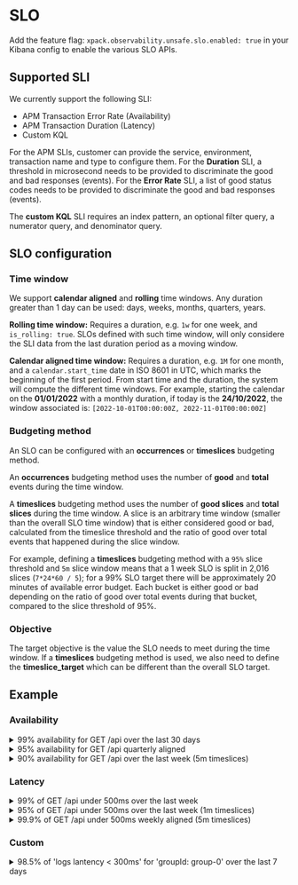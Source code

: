 # SLO 

Add the feature flag: `xpack.observability.unsafe.slo.enabled: true` in your Kibana config to enable the various SLO APIs.

## Supported SLI

We currently support the following SLI:
- APM Transaction Error Rate (Availability)
- APM Transaction Duration (Latency)
- Custom KQL

For the APM SLIs, customer can provide the service, environment, transaction name and type to configure them. For the **Duration** SLI, a threshold in microsecond needs to be provided to discriminate the good and bad responses (events). For the **Error Rate** SLI, a list of good status codes needs to be provided to discriminate the good and bad responses (events).

The **custom KQL** SLI requires an index pattern, an optional filter query, a numerator query, and denominator query.

## SLO configuration

### Time window

We support **calendar aligned** and **rolling** time windows. Any duration greater than 1 day can be used: days, weeks, months, quarters, years.

**Rolling time window:** Requires a duration, e.g. `1w` for one week, and `is_rolling: true`. SLOs defined with such time window, will only considere the SLI data from the last duration period as a moving window.

**Calendar aligned time window:** Requires a duration, e.g. `1M` for one month, and a `calendar.start_time` date in ISO 8601 in UTC, which marks the beginning of the first period. From start time and the duration, the system will compute the different time windows. For example, starting the calendar on the **01/01/2022** with a monthly duration, if today is the **24/10/2022**, the window associated is: `[2022-10-01T00:00:00Z, 2022-11-01T00:00:00Z]`

### Budgeting method

An SLO can be configured with an **occurrences** or **timeslices** budgeting method. 

An **occurrences** budgeting method uses the number of **good** and **total** events during the time window.

A **timeslices** budgeting method uses the number of **good slices** and **total slices** during the time window. A slice is an arbitrary time window (smaller than the overall SLO time window) that is either considered good or bad, calculated from the timeslice threshold and the ratio of good over total events that happened during the slice window.

For example, defining a **timeslices** budgeting method with a `95%` slice threshold and `5m` slice window means that a 1 week SLO is split in 2,016 slices (`7*24*60 / 5`); for a 99% SLO target there will be approximately 20 minutes of available error budget. Each bucket is either good or bad depending on the ratio of good over total events during that bucket, compared to the slice threshold of 95%.

###  Objective

The target objective is the value the SLO needs to meet during the time window.
If a **timeslices** budgeting method is used, we also need to define the **timeslice_target** which can be different than the overall SLO target.



## Example

### Availability

<details>
<summary>99% availability for GET /api over the last 30 days</summary>

```
curl --request POST \
  --url http://localhost:5601/cyp/api/observability/slos \
  --header 'Authorization: Basic ZWxhc3RpYzpjaGFuZ2VtZQ==' \
  --header 'Content-Type: application/json' \
  --header 'kbn-xsrf: oui' \
  --data '{
	"name": "My SLO Name",
	"description": "My SLO Description",
	"indicator": {
		"type": "sli.apm.transaction_error_rate",
		"params": {
			"environment": "production",
			"service": "o11y-app",
			"transaction_type": "request",
			"transaction_name": "GET /api",
			"good_status_codes": ["2xx", "3xx", "4xx"]
		}
	},
	"time_window": {
		"duration": "30d",
		"is_rolling": true
	},
	"budgeting_method": "occurrences",
	"objective": {
		"target": 0.99
	}
}'
```
</details>

<details>
<summary>95% availability for GET /api quarterly aligned</summary>

```
curl --request POST \
  --url http://localhost:5601/cyp/api/observability/slos \
  --header 'Authorization: Basic ZWxhc3RpYzpjaGFuZ2VtZQ==' \
  --header 'Content-Type: application/json' \
  --header 'kbn-xsrf: oui' \
  --data '{
	"name": "My SLO Name",
	"description": "My SLO Description",
	"indicator": {
		"type": "sli.apm.transaction_error_rate",
		"params": {
			"environment": "production",
			"service": "o11y-app",
			"transaction_type": "request",
			"transaction_name": "GET /api",
			"good_status_codes": ["2xx", "3xx", "4xx"]
		}
	},
	"time_window": {
		"duration": "1q",
		"calendar": {
            "start_time": "2022-06-01T00:00:00.000Z"
        }
	},
	"budgeting_method": "occurrences",
	"objective": {
		"target": 0.95
	}
}'
```
</details>

<details>
<summary>90% availability for GET /api over the last week (5m timeslices)</summary>

```
curl --request POST \
  --url http://localhost:5601/cyp/api/observability/slos \
  --header 'Authorization: Basic ZWxhc3RpYzpjaGFuZ2VtZQ==' \
  --header 'Content-Type: application/json' \
  --header 'kbn-xsrf: oui' \
  --data '{
	"name": "My SLO Name",
	"description": "My SLO Description",
	"indicator": {
		"type": "sli.apm.transaction_error_rate",
		"params": {
            "environment": "production",
			"service": "o11y-app",
			"transaction_type": "request",
			"transaction_name": "GET /api",
			"good_status_codes": ["2xx", "3xx", "4xx"]
		}
	},
	"time_window": {
		"duration": "1w",
		"is_rolling": true
	},
	"budgeting_method": "timeslices",
	"objective": {
		"target": 0.90,
		"timeslice_target": 0.86,
		"timeslice_window": "5m"
	}
}'
```
</details>

### Latency

<details>
<summary>99% of GET /api under 500ms over the last week</summary>

```
curl --request POST \
  --url http://localhost:5601/cyp/api/observability/slos \
  --header 'Authorization: Basic ZWxhc3RpYzpjaGFuZ2VtZQ==' \
  --header 'Content-Type: application/json' \
  --header 'kbn-xsrf: oui' \
  --data '{
	"name": "My SLO Name",
	"description": "My SLO Description",
	"indicator": {
		"type": "sli.apm.transaction_duration",
		"params": {
			"environment": "production",
			"service": "o11y-app",
			"transaction_type": "request",
			"transaction_name": "GET /api",
			"threshold.us": 500000
		}
	},
	"time_window": {
		"duration": "7d",
		"is_rolling": true
	},
	"budgeting_method": "occurrences",
	"objective": {
		"target": 0.99
	}
}'
```
</details>

<details>
<summary>95% of GET /api under 500ms over the last week (1m timeslices)</summary>

```
curl --request POST \
  --url http://localhost:5601/cyp/api/observability/slos \
  --header 'Authorization: Basic ZWxhc3RpYzpjaGFuZ2VtZQ==' \
  --header 'Content-Type: application/json' \
  --header 'kbn-xsrf: oui' \
  --data '{
	"name": "My SLO Name",
	"description": "My SLO Description",
	"indicator": {
		"type": "sli.apm.transaction_duration",
		"params": {
			"environment": "production",
			"service": "o11y-app",
			"transaction_type": "request",
			"transaction_name": "GET /api",
			"threshold.us": 500000
		}
	},
	"time_window": {
		"duration": "7d",
		"is_rolling": true
	},
	"budgeting_method": "timeslices",
	"objective": {
		"target": 0.95,
		"timeslice_target": 0.90,
		"timeslice_window": "1m"
	}
}'
```
</details>


<details>
<summary>99.9% of GET /api under 500ms weekly aligned (5m timeslices)</summary>

```
curl --request POST \
  --url http://localhost:5601/cyp/api/observability/slos \
  --header 'Authorization: Basic ZWxhc3RpYzpjaGFuZ2VtZQ==' \
  --header 'Content-Type: application/json' \
  --header 'kbn-xsrf: oui' \
  --data '{
	"name": "My SLO Name",
	"description": "My SLO Description",
	"indicator": {
		"type": "sli.apm.transaction_duration",
		"params": {
			"environment": "production",
			"service": "o11y-app",
			"transaction_type": "request",
			"transaction_name": "GET /api",
			"threshold.us": 500000
		}
	},
	"time_window": {
		"duration": "7d",
		"calendar": { 
			"start_time": "2022-01-01T00:00:00.000Z"
		}
	},
	"budgeting_method": "timeslices",
	"objective": {
		"target": 0.999,
		"timeslice_target": 0.95,
		"timeslice_window": "5m"
	}
}'
```
</details>


### Custom


<details>
<summary>98.5% of 'logs lantency < 300ms' for 'groupId: group-0' over the last 7 days</summary>

```
curl --request POST \
  --url http://localhost:5601/cyp/api/observability/slos \
  --header 'Authorization: Basic ZWxhc3RpYzpjaGFuZ2VtZQ==' \
  --header 'Content-Type: application/json' \
  --header 'kbn-xsrf: oui' \
  --data '{
	"name": "My SLO Name",
	"description": "My SLO Description",
	"indicator": {
		"type": "sli.kql.custom",
		"params": {
			"index": "high-cardinality-data-fake_logs*",
			"numerator": "latency < 300",
			"denominator": "",
			"query_filter": "labels.groupId: group-0"
		}
	},
	"time_window": {
		"duration": "7d",
		"is_rolling": true
	},
	"budgeting_method": "occurrences",
	"objective": {
		"target": 0.985
	}
}'
```
</details>